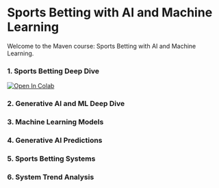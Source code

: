 # Sports Betting with AI and Machine Learning

Welcome to the Maven course: Sports Betting with AI and Machine Learning.

### 1. Sports Betting Deep Dive

[![Open In Colab](https://colab.research.google.com/assets/colab-badge.svg)](https://colab.research.google.com/github/ScottfreeLLC/sports-betting-ai/blob/main/1-sports-betting-deep-dive/betting-concepts.ipynb)


### 2. Generative AI and ML Deep Dive

### 3. Machine Learning Models

### 4. Generative AI Predictions

### 5. Sports Betting Systems

### 6. System Trend Analysis